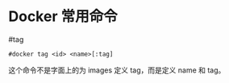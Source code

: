 Docker 常用命令
==============

#tag

	#docker tag <id> <name>[:tag]

这个命令不是字面上的为 images 定义 tag，而是定义 name 和 tag。